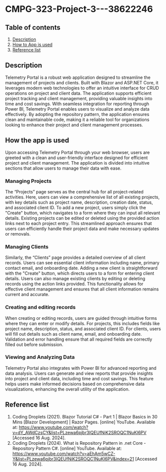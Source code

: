 # CMPG-323-Project-3---38622246

## Table of contents
1. [Description](#description)
2. [How to App is used](#how-the-app-is-used)
3. [Reference list](#reference-list)

## Description
Telemetry Portal is a robust web application designed to streamline the management of projects and clients. Built with Blazor and ASP.NET Core, it leverages modern web technologies to offer an intuitive interface for CRUD operations on project and client data. The application supports efficient project tracking and client management, providing valuable insights into time and cost savings. With seamless integration for reporting through Power BI, Telemetry Portal enables users to visualize and analyze data effectively. By adopting the repository pattern, the application ensures clean and maintainable code, making it a reliable tool for organizations looking to enhance their project and client management processes.

## How the app is used
Upon accessing Telemetry Portal through your web browser, users are greeted with a clean and user-friendly interface designed for efficient project and client management. The application is divided into intuitive sections that allow users to manage their data with ease.

### Managing Projects
The “Projects” page serves as the central hub for all project-related activities. Here, users can view a comprehensive list of all existing projects, with key details such as project name, description, creation date, status, and associated client ID. To add a new project, users simply click the "Create" button, which navigates to a form where they can input all relevant details. Existing projects can be edited or deleted using the provided action links next to each project entry. This streamlined approach ensures that users can efficiently handle their project data and make necessary updates or removals.

### Managing Clients
Similarly, the “Clients” page provides a detailed overview of all client records. Users can see essential client information including name, primary contact email, and onboarding date. Adding a new client is straightforward with the "Create" button, which directs users to a form for entering client details. Users can also manage existing clients by editing or deleting records using the action links provided. This functionality allows for effective client management and ensures that all client information remains current and accurate.

### Creating and editing records
When creating or editing records, users are guided through intuitive forms where they can enter or modify details. For projects, this includes fields like project name, description, status, and associated client ID. For clients, users will fill out details such as client name, email, and onboarding date. Validation and error handling ensure that all required fields are correctly filled out before submission.

### Viewing and Analyzing Data
Telemetry Portal also integrates with Power BI for advanced reporting and data analysis. Users can generate and view reports that provide insights into project and client data, including time and cost savings. This feature helps users make informed decisions based on comprehensive data visualizations, enhancing the overall utility of the application.

## Reference list
1. Coding Droplets (2021). Blazor Tutorial C# - Part 1 | Blazor Basics in 30 Mins [Blazor Development] | Razor Pages. [online] YouTube. Available at: https://www.youtube.com/watch?v=dY_AWdCzsCY&list=PLzewa6pjbr3IQEUfNiK2SROQC1NuKl6PV [Accessed 16 Aug. 2024].
2. Coding Droplets (2024). What is Repository Pattern in .net Core - Repository Pattern C#. [online] YouTube. Available at: https://www.youtube.com/watch?v=aEhAm5wCZ-Y&list=PLzewa6pjbr3IQEUfNiK2SROQC1NuKl6PV&index=21 [Accessed 16 Aug. 2024].

‌
